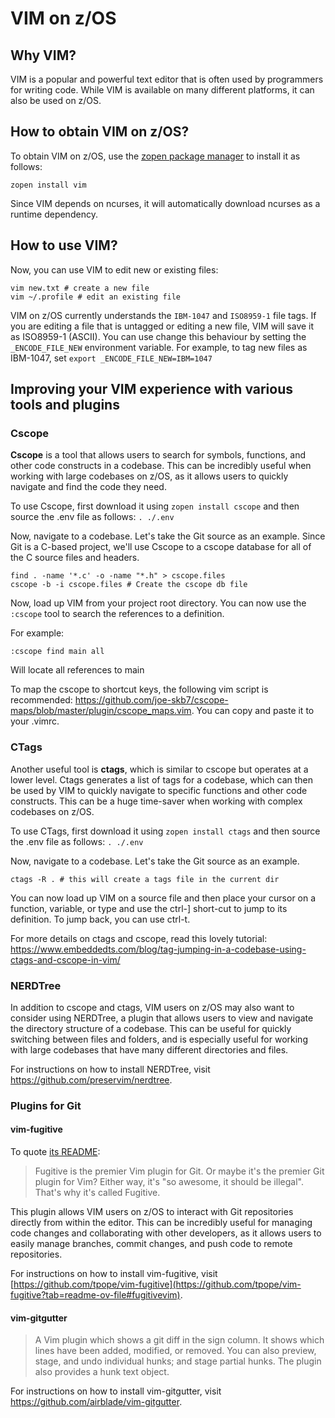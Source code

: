 # VIM on z/OS

## Why VIM?
VIM is a popular and powerful text editor that is often used by programmers for writing code. While VIM is available on many different platforms, it can also be used on z/OS.

## How to obtain VIM on z/OS?
To obtain VIM on z/OS, use the [zopen package manager](https://zopencommunity.github.io/meta/#/Guides/ThePackageManager) to install it as follows:
```
zopen install vim
```
Since VIM depends on ncurses, it will automatically download ncurses as a runtime dependency.

## How to use VIM?

Now, you can use VIM to edit new or existing files:
```
vim new.txt # create a new file
vim ~/.profile # edit an existing file
```

VIM on z/OS currently understands the `IBM-1047` and `ISO8959-1` file tags. If you are editing a file that is untagged or editing a new file, VIM will save it as ISO8959-1 (ASCII). You can use change this behaviour by setting the `_ENCODE_FILE_NEW` environment variable. For example, to tag new files as IBM-1047, set `export _ENCODE_FILE_NEW=IBM=1047`

## Improving your VIM experience with various tools and plugins

### Cscope
**Cscope** is a tool that allows users to search for symbols, functions, and other code constructs in a codebase. This can be incredibly useful when working with large codebases on z/OS, as it allows users to quickly navigate and find the code they need.

To use Cscope, first download it using `zopen install cscope` and then source the .env file as follows: `. ./.env`

Now, navigate to a codebase. Let's take the Git source as an example. Since Git is a C-based project, we'll use Cscope to a cscope database for all of the C source files and headers.
```
find . -name '*.c' -o -name "*.h" > cscope.files
cscope -b -i cscope.files # Create the cscope db file
```

Now, load up VIM from your project root directory. You can now use the `:cscope` tool to search the references to a definition.

For example:
```
:cscope find main all
```
Will locate all references to main

To map the cscope to shortcut keys, the following vim script is recommended: https://github.com/joe-skb7/cscope-maps/blob/master/plugin/cscope_maps.vim. You can copy and paste it to your .vimrc.

### CTags
Another useful tool is **ctags**, which is similar to cscope but operates at a lower level. Ctags generates a list of tags for a codebase, which can then be used by VIM to quickly navigate to specific functions and other code constructs. This can be a huge time-saver when working with complex codebases on z/OS.

To use CTags, first download it using `zopen install ctags` and then source the .env file as follows: `. ./.env`

Now, navigate to a codebase. Let's take the Git source as an example.
```
ctags -R . # this will create a tags file in the current dir
```

You can now load up VIM on a source file and then place your cursor on a function, variable, or type and use the ctrl-] short-cut to jump to its definition. To jump back, you can use ctrl-t.

For more details on ctags and cscope, read this lovely tutorial: https://www.embeddedts.com/blog/tag-jumping-in-a-codebase-using-ctags-and-cscope-in-vim/

### NERDTree
In addition to cscope and ctags, VIM users on z/OS may also want to consider using NERDTree, a plugin that allows users to view and navigate the directory structure of a codebase. This can be useful for quickly switching between files and folders, and is especially useful for working with large codebases that have many different directories and files.

For instructions on how to install NERDTree, visit https://github.com/preservim/nerdtree.

### Plugins for Git

#### vim-fugitive

To quote [its README](https://github.com/tpope/vim-fugitive?tab=readme-ov-file#fugitivevim):

> Fugitive is the premier Vim plugin for Git. Or maybe it's the premier Git plugin for Vim? Either way, it's "so awesome, it should be illegal". That's why it's called Fugitive.

This plugin allows VIM users on z/OS to interact with Git repositories directly from within the editor. This can be incredibly useful for managing code changes and collaborating with other developers, as it allows users to easily manage branches, commit changes, and push code to remote repositories.

For instructions on how to install vim-fugitive, visit [https://github.com/tpope/vim-fugitive](https://github.com/tpope/vim-fugitive?tab=readme-ov-file#fugitivevim).

#### vim-gitgutter

> A Vim plugin which shows a git diff in the sign column. It shows which lines have been added, modified, or removed. You can also preview, stage, and undo individual hunks; and stage partial hunks. The plugin also provides a hunk text object.

For instructions on how to install vim-gitgutter, visit https://github.com/airblade/vim-gitgutter.

